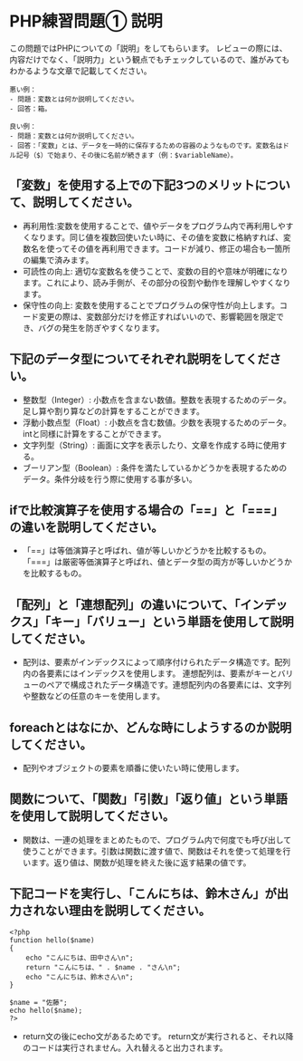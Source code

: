 # PHP練習問題① 説明
この問題ではPHPについての「説明」をしてもらいます。
レビューの際には、内容だけでなく、「説明力」という観点でもチェックしているので、誰がみてもわかるような文章で記載してください。

```
悪い例：
- 問題：変数とは何か説明してください。
- 回答：箱。

良い例：
- 問題：変数とは何か説明してください。
- 回答：「変数」とは、データを一時的に保存するための容器のようなものです。変数名はドル記号（$）で始まり、その後に名前が続きます（例：$variableName）。
```

## 「変数」を使用する上での下記3つのメリットについて、説明してください。
- 再利用性:変数を使用することで、値やデータをプログラム内で再利用しやすくなります。同じ値を複数回使いたい時に、その値を変数に格納すれば、変数名を使ってその値を再利用できます。コードが減り、修正の場合も一箇所の編集で済みます。
- 可読性の向上: 適切な変数名を使うことで、変数の目的や意味が明確になります。これにより、読み手側が、その部分の役割や動作を理解しやすくなります。
- 保守性の向上: 変数を使用することでプログラムの保守性が向上します。コード変更の際は、変数部分だけを修正すればいいので、影響範囲を限定でき、バグの発生を防ぎやすくなります。

## 下記のデータ型についてそれぞれ説明をしてください。
- 整数型（Integer）: 小数点を含まない数値。整数を表現するためのデータ。足し算や割り算などの計算をすることができます。
- 浮動小数点型（Float）: 小数点を含む数値。少数を表現するためのデータ。intと同様に計算をすることができます。
- 文字列型（String）: 画面に文字を表示したり、文章を作成する時に使用する。
- ブーリアン型（Boolean）: 条件を満たしているかどうかを表現するためのデータ。条件分岐を行う際に使用する事が多い。

## ifで比較演算子を使用する場合の「==」と「===」の違いを説明してください。
- 「==」は等価演算子と呼ばれ、値が等しいかどうかを比較するもの。「===」は厳密等価演算子と呼ばれ、値とデータ型の両方が等しいかどうかを比較するもの。

## 「配列」と「連想配列」の違いについて、「インデックス」「キー」「バリュー」という単語を使用して説明してください。
- 配列は、要素がインデックスによって順序付けられたデータ構造です。配列内の各要素にはインデックスを使用します。
連想配列は、要素がキーとバリューのペアで構成されたデータ構造です。連想配列内の各要素には、文字列や整数などの任意のキーを使用します。

## foreachとはなにか、どんな時にしようするのか説明してください。
- 配列やオブジェクトの要素を順番に使いたい時に使用します。

## 関数について、「関数」「引数」「返り値」という単語を使用して説明してください。
- 関数は、一連の処理をまとめたもので、プログラム内で何度でも呼び出して使うことができます。引数は関数に渡す値で、関数はそれを使って処理を行います。返り値は、関数が処理を終えた後に返す結果の値です。

## 下記コードを実行し、「こんにちは、鈴木さん」が出力されない理由を説明してください。
```
<?php
function hello($name)
{
    echo "こんにちは、田中さん\n";
    return "こんにちは、" . $name . "さん\n";
    echo "こんにちは、鈴木さん\n";
}

$name = "佐藤";
echo hello($name);
?>
```
- return文の後にecho文があるためです。
return文が実行されると、それ以降のコードは実行されません。入れ替えると出力されます。

